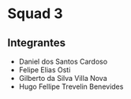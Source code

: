 # Squad 3

## Integrantes

- Daniel dos Santos Cardoso
- Felipe Elias Osti
- Gilberto da Silva Villa Nova
- Hugo Fellipe Trevelin Benevides
